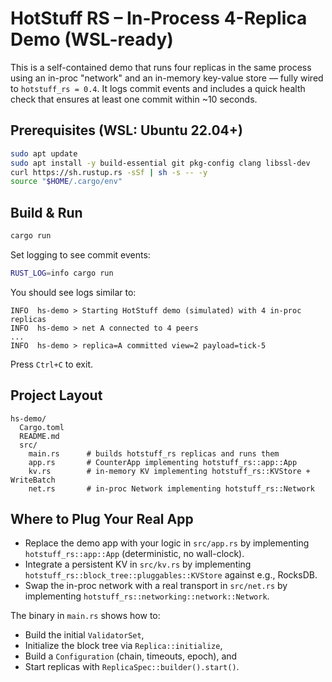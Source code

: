# HotStuff RS – In-Process 4-Replica Demo (WSL-ready)

This is a self-contained demo that runs four replicas in the same process using an in-proc "network" and an in-memory key-value store — fully wired to `hotstuff_rs = 0.4`. It logs commit events and includes a quick health check that ensures at least one commit within ~10 seconds.

## Prerequisites (WSL: Ubuntu 22.04+)

```bash
sudo apt update
sudo apt install -y build-essential git pkg-config clang libssl-dev
curl https://sh.rustup.rs -sSf | sh -s -- -y
source "$HOME/.cargo/env"
```

## Build & Run

```bash
cargo run
```

Set logging to see commit events:

```bash
RUST_LOG=info cargo run
```

You should see logs similar to:

```
INFO  hs-demo > Starting HotStuff demo (simulated) with 4 in-proc replicas
INFO  hs-demo > net A connected to 4 peers
...
INFO  hs-demo > replica=A committed view=2 payload=tick-5
```

Press `Ctrl+C` to exit.

## Project Layout

```
hs-demo/
  Cargo.toml
  README.md
  src/
    main.rs      # builds hotstuff_rs replicas and runs them
    app.rs       # CounterApp implementing hotstuff_rs::app::App
    kv.rs        # in-memory KV implementing hotstuff_rs::KVStore + WriteBatch
    net.rs       # in-proc Network implementing hotstuff_rs::Network
```

## Where to Plug Your Real App

- Replace the demo app with your logic in `src/app.rs` by implementing `hotstuff_rs::app::App` (deterministic, no wall-clock).
- Integrate a persistent KV in `src/kv.rs` by implementing `hotstuff_rs::block_tree::pluggables::KVStore` against e.g., RocksDB.
- Swap the in-proc network with a real transport in `src/net.rs` by implementing `hotstuff_rs::networking::network::Network`.

The binary in `main.rs` shows how to:
- Build the initial `ValidatorSet`,
- Initialize the block tree via `Replica::initialize`,
- Build a `Configuration` (chain, timeouts, epoch), and
- Start replicas with `ReplicaSpec::builder().start()`.
